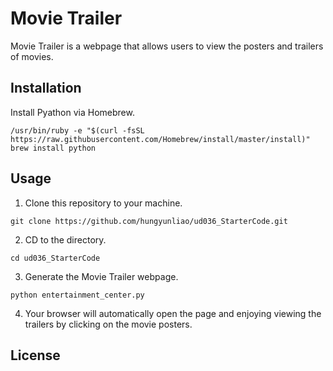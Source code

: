 # Movie Trailer

Movie Trailer is a webpage that allows users to view the posters and trailers of movies.

## Installation
Install Pyathon via Homebrew.

`
/usr/bin/ruby -e "$(curl -fsSL https://raw.githubusercontent.com/Homebrew/install/master/install)"
brew install python
`
## Usage
1. Clone this repository to your machine.

`git clone https://github.com/hungyunliao/ud036_StarterCode.git`

2. CD to the directory.

`cd ud036_StarterCode`

3. Generate the Movie Trailer webpage.

`python entertainment_center.py`

4. Your browser will automatically open the page and enjoying viewing the trailers by clicking on the movie posters.


## License
